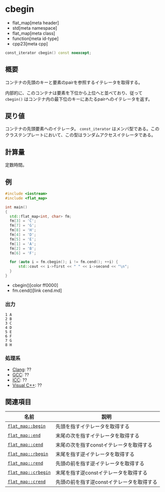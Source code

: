 # cbegin
* flat_map[meta header]
* std[meta namespace]
* flat_map[meta class]
* function[meta id-type]
* cpp23[meta cpp]

```cpp
const_iterator cbegin() const noexcept;
```


## 概要
コンテナの先頭のキーと要素のpairを参照するイテレータを取得する。

内部的に、このコンテナは要素を下位から上位へと並べており、従って `cbegin()` はコンテナ内の最下位のキーにあたるpairへのイテレータを返す。


## 戻り値
コンテナの先頭要素へのイテレータ。
`const_iterator` はメンバ型である。このクラステンプレートにおいて、この型はランダムアクセスイテレータである。


## 計算量
定数時間。


## 例
```cpp example
#include <iostream>
#include <flat_map>

int main()
{
  std::flat_map<int, char> fm;
  fm[3] = 'C';
  fm[7] = 'G';
  fm[8] = 'H';
  fm[4] = 'D';
  fm[5] = 'E';
  fm[1] = 'A';
  fm[2] = 'B';
  fm[6] = 'F';

  for (auto i = fm.cbegin(); i != fm.cend(); ++i) {
      std::cout << i->first << " " << i->second << "\n";
  }
}
```
* cbegin()[color ff0000]
* fm.cend()[link cend.md]

### 出力
```
1 A
2 B
3 C
4 D
5 E
6 F
7 G
8 H
```

### 処理系
- [Clang](/implementation.md#clang): ??
- [GCC](/implementation.md#gcc): ??
- [ICC](/implementation.md#icc): ??
- [Visual C++](/implementation.md#visual_cpp): ??


## 関連項目

| 名前 | 説明 |
|-----------------------------------|--------------------------------|
| [`flat_map::begin`](begin.md)     | 先頭を指すイテレータを取得する |
| [`flat_map::end`](end.md)         | 末尾の次を指すイテレータを取得する |
| [`flat_map::cend`](cend.md)       | 末尾の次を指すconstイテレータを取得する |
| [`flat_map::rbegin`](rbegin.md)   | 末尾を指す逆イテレータを取得する |
| [`flat_map::rend`](rend.md)       | 先頭の前を指す逆イテレータを取得する |
| [`flat_map::crbegin`](crbegin.md) | 末尾を指す逆constイテレータを取得する |
| [`flat_map::crend`](crend.md)     | 先頭の前を指す逆constイテレータを取得する |

